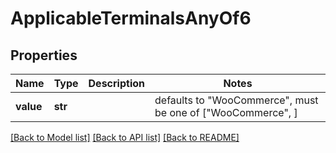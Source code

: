 # ApplicableTerminalsAnyOf6


## Properties
Name | Type | Description | Notes
------------ | ------------- | ------------- | -------------
**value** | **str** |  | defaults to "WooCommerce",  must be one of ["WooCommerce", ]

[[Back to Model list]](../README.md#documentation-for-models) [[Back to API list]](../README.md#documentation-for-api-endpoints) [[Back to README]](../README.md)


